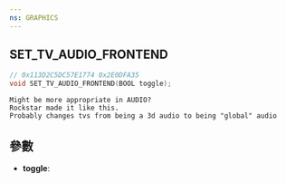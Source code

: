 ```yaml
---
ns: GRAPHICS
---
```

## SET_TV_AUDIO_FRONTEND

```c
// 0x113D2C5DC57E1774 0x2E0DFA35
void SET_TV_AUDIO_FRONTEND(BOOL toggle);
```

```
Might be more appropriate in AUDIO?  
Rockstar made it like this.  
Probably changes tvs from being a 3d audio to being "global" audio  
```

## 參數
* **toggle**: 

